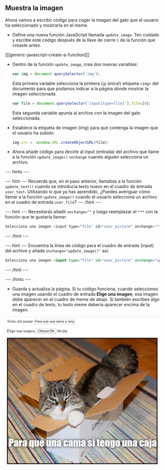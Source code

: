 ## Muestra la imagen

Ahora vamos a escribir código para coger la imagen del gato que el usuario ha seleccionado y mostrarla en el meme.

- Define una nueva función JavaScript llamada `update_image`. Ten cuidado y escribe este código después de la llave de cierre `}` de la función que creaste antes.

[[[generic-javascript-create-a-function]]]

- Dentro de la función `update_image`, crea dos nuevas variables:

    ```javascript
    var img = document.querySelector('img');
    ```

    Esta primera variable selecciona la primera (¡y única!) etiqueta `<img>` del documento para que podamos indicar a la página dónde mostrar la imagen seleccionada.

    ```javascript
    var file = document.querySelector('input[type=file]').files[0];
    ```

    Esta segunda variable apunta al archivo con la imagen del gato seleccionada.

- Establece la etiqueta de imagen (img) para que contenga la imagen que el usuario ha subido:

    ```javascript
    img.src =  window.URL.createObjectURL(file);
    ```

- Ahora añade código para decirle al input (entrada) del archivo que llame a la función `update_image()` `onchange` cuando alguien selecciona un archivo.

--- hints ---

--- hint --- Recuerda que, en el paso anterior, llamabas a la función `update_text()` cuando se introducía texto nuevo en el cuadro de entrada `user_text`. Utilizando lo que ya has aprendido, ¿Puedes averiguar cómo llamar a la función `update_image()` cuando el usuario selecciona un archivo en el cuadro de entrada `user_file`? --- /hint ---

--- hint --- Necesitarás añadir `onchange=""` y luego reemplazar el `***` con la función que te gustaría llamar:
```javascript
Selecciona una imagen <input type="file" id="user_picture" onchange="***">
```
--- /hint ---

--- hint --- Encuentra la línea de código para el cuadro de entrada (input) del archivo y añade `onchange="update_image()"` así:
```html
Selecciona una imagen <input type="file" id="user_picture" onchange="update_image()">
```

--- /hint ---

--- /hints ---

- Guarda y actualiza la página. Si tu código funciona, cuando selecciones una imagen usando el cuadro de entrada **Elige una imagen**, esa imagen debe aparecer en el cuadro de meme de abajo. Si también escribes algo en el cuadro de texto, tu texto meme debería aparecer encima de la imagen.

![Meme terminado](images/finished-meme.png)
